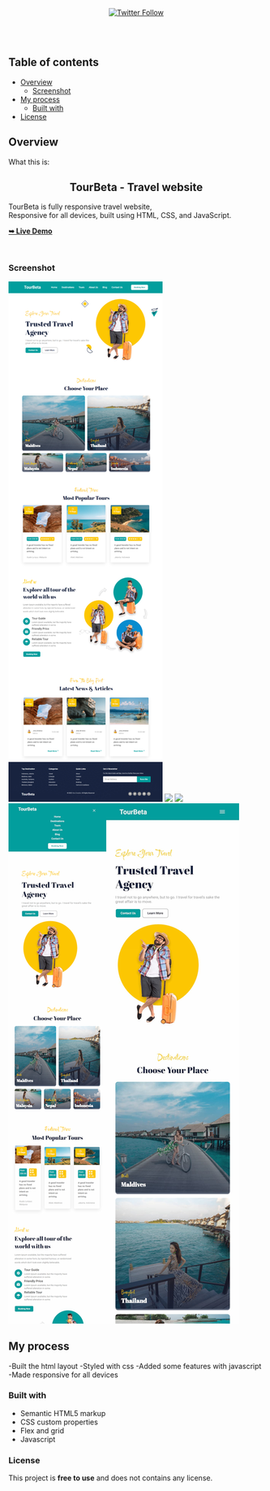 <div align="center">

  [![Twitter Follow](https://img.shields.io/twitter/follow/merlinhive?style=social)](https://twitter.com/intent/follow?screen_name=merlinhive)

</div>

  <br />
  <br />

## Table of contents

- [Overview](#overview)
  - [Screenshot](#screenshot)
- [My process](#my-process)
  - [Built with](#built-with)
- [License](#License)


## Overview

What this is:

  <h2 align="center">TourBeta - Travel website</h2>

  TourBeta is fully responsive travel website, <br />Responsive for all devices, built using HTML, CSS, and JavaScript.

  <a href="https://tourbeta.netlify.app"><strong>➥ Live Demo</strong></a>

<br />

### Screenshot

![](./screenshots/tourbeta-desktop.jpg)
![](./screenshots/tourbeta%20-%20mobile.png)
![](/screenshots/tourbeta%20-%20tablet.png)
![](/screenshots/tourbeta%20-%20tablet%20&%20mobile.png)

## My process

-Built the html layout
-Styled with css
-Added some features with javascript
-Made responsive for all devices

### Built with

- Semantic HTML5 markup
- CSS custom properties
- Flex and grid
- Javascript

### License

This project is **free to use** and does not contains any license.

